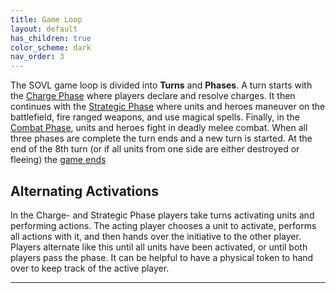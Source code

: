 ```yaml
---
title: Game Loop
layout: default
has_children: true
color_scheme: dark
nav_order: 3
---
```


<link rel="stylesheet" href="../../style.css">

The SOVL game loop is divided into **Turns** and **Phases**. A turn starts with the [Charge Phase](ChargePhase) where players declare and resolve charges. It then continues with the [Strategic Phase](StrategicPhase) where units and heroes maneuver on the battlefield, fire ranged weapons, and use magical spells. Finally, in the [Combat Phase](CombatPhase), units and heroes fight in deadly melee combat. When all three phases are complete the turn ends and a new turn is started. At the end of the 8th turn (or if all units from one side are either destroyed or fleeing) the [game ends](EndOfGame)


## Alternating Activations
In the Charge- and Strategic Phase players take turns activating units and performing actions. The acting player chooses a unit to activate, performs all actions with it, and then hands over the initiative to the other player. Players alternate like this until all units have been activated, or until both players pass the phase. It can be helpful to have a physical token to hand over to keep track of the active player.

----
